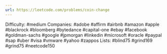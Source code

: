 ```yaml
---
url: https://leetcode.com/problems/coin-change
---
```


Difficulty: #medium
Companies: #adobe #affirm #airbnb #amazon #apple #blackrock #bloomberg #bytedance #capital-one #ebay #facebook #goldman-sachs #google #jpmorgan #linkedin #microsoft #oracle #paypal #sap #uber #visa #vmware #yahoo #zappos
Lists: #blind75 #grind169 #grind75 #neetcode150